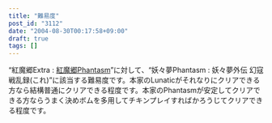 ```yaml
---
title: "難易度"
post_id: "3112"
date: "2004-08-30T00:17:58+09:00"
draft: true
tags: []
---
```



“紅魔郷Extra : [紅魔郷Phantasm](/tag/touhou-eosd-phantasm)”に対して、“妖々夢Phantasm : 妖々夢外伝 幻寇戦乱録(これ)”に該当する難易度です。本家のLunaticがそれなりにクリアできる方なら結構普通にクリアできる程度です。本家のPhantasmが安定してクリアできる方ならうまく決めボムを多用してチキンプレイすればかろうじてクリアできる程度です。
